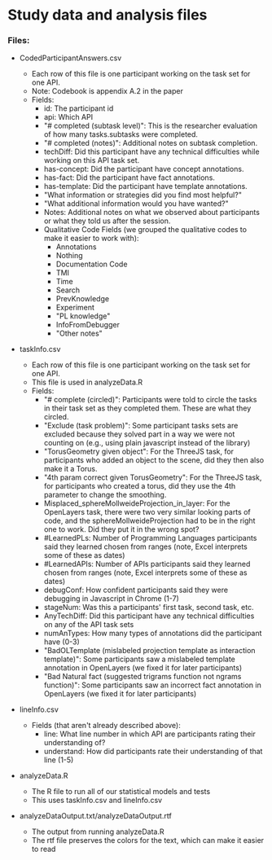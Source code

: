 # Study data and analysis files


### Files:
* CodedParticipantAnswers.csv
  * Each row of this file is one participant working on the task set for one API.
  * Note: Codebook is appendix A.2 in the paper
  * Fields:
    * id: The participant id
    * api: Which API
    * "# completed (subtask level)": This is the researcher evaluation of how many tasks.subtasks were completed.
    * "# completed (notes)": Additional notes on subtask completion.
    * techDiff: Did this participant have any technical difficulties while working on this API task set.
    * has-concept: Did the participant have concept annotations.
    * has-fact: Did the participant have fact annotations.
    * has-template: Did the participant have template annotations.
    * "What information or strategies did you find most helpful?"
    * "What additional information would you have wanted?"
    * Notes: Additional notes on what we observed about participants or what they told us after the session.
    * Qualitative Code Fields (we grouped the qualitative codes to make it easier to work with):
      * Annotations
      * Nothing
      * Documentation	Code
      * TMI
      * Time
      * Search
      * PrevKnowledge
      * Experiment
      * "PL knowledge"
      * InfoFromDebugger
      * "Other notes"

* taskInfo.csv
  * Each row of this file is one participant working on the task set for one API.
  * This file is used in analyzeData.R
  * Fields:
    * "# complete (circled)": Participants were told to circle the tasks in their task set as they completed them. These are what they circled.
    * "Exclude (task problem)": Some participant tasks sets are excluded because they solved part in a way we were not counting on (e.g., using plain javascript instead of the library)
    * "TorusGeometry given object": For the ThreeJS task, for participants who added an object to the scene, did they then also make it a Torus.
    * "4th param correct given TorusGeometry":  For the ThreeJS task, for participants who created a torus, did they use the 4th parameter to change the smoothing.
    * Misplaced_sphereMollweideProjection_in_layer: For the OpenLayers task, there were two very similar looking parts of code, and the sphereMollweideProjection had to be in the right one to work. Did they put it in the wrong spot?
    * #LearnedPLs: Number of Programming Languages participants said they learned chosen from ranges (note, Excel interprets some of these as dates)
    * #LearnedAPIs: Number of APIs participants said they learned chosen from ranges (note, Excel interprets some of these as dates)
    * debugConf: How confident participants said they were debugging in Javascript in Chrome (1-7)
    * stageNum: Was this a participants' first task, second task, etc.
    * AnyTechDiff: Did this participant have any technical difficulties on any of the API task sets
    * numAnTypes: How many types of annotations did the participant have (0-3)
    * "BadOLTemplate (mislabeled projection template as interaction template)": Some participants saw a mislabeled template annotation in OpenLayers (we fixed it for later participants)
    * "Bad Natural fact (suggested trigrams function not ngrams function)": Some participants saw an incorrect fact annotation in OpenLayers (we fixed it for later participants)

* lineInfo.csv
  * Fields (that aren't already described above):
    * line: What line number in which API are participants rating their understanding of?
    * understand: How did participants rate their understanding of that line (1-5)

* analyzeData.R
  * The R file to run all of our statistical models and tests
  * This uses taskInfo.csv and lineInfo.csv

* analyzeDataOutput.txt/analyzeDataOutput.rtf
  * The output from running analyzeData.R
  * The rtf file preserves the colors for the text, which can make it easier to read

